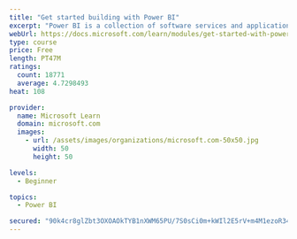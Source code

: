 ```yaml
---
title: "Get started building with Power BI"
excerpt: "Power BI is a collection of software services and applications that let you connect to all sorts of data sources and create compelling visuals and reports. You can benefit from receiving those reports, or you can share them with others inside or outside your organization. Learn the basics of Power BI, how its services and applications work together, and how they can be used to create or experience compelling visuals and analytics based on your data."
webUrl: https://docs.microsoft.com/learn/modules/get-started-with-power-bi/
type: course
price: Free
length: PT47M
ratings:
  count: 18771
  average: 4.7298493
heat: 108

provider:
  name: Microsoft Learn
  domain: microsoft.com
  images:
    - url: /assets/images/organizations/microsoft.com-50x50.jpg
      width: 50
      height: 50

levels:
  - Beginner

topics:
  - Power BI

secured: "90k4cr8glZbt3OXOAOkTYB1nXWM65PU/7S0sCi0m+kWIl2E5rV+m4M1ezoR34GLXv13uaFEu953lEUJRr3/qOpmZa+NaABNxJ8m+B766WdLTuKC0MHJKi9tcWao0UUkyCzN/IjzaiDX6jRpsSg2dssEWZouSJZGU3TlNyhMgU1bXPftjMBZzYBhWCn4ufCrP5RON7q/9VWQdWNcKeMsMPu8BmzPk5Ye2i9YQTrgqLYDR6DYdRKUE/ugt84e8dsfIY28/ganlkv9AxPlIaaN2nBLuftD71qw9G8jrfXmntHguvVNEBKtRbE3zOMOde/Ku/okasq4dsf9xpl2IaYeyVBRlFvsdYue8T1GkZTVP3M7VTr99zzeFCCDVO8rLAtKswl6Szk+7/pR/G++iyFegFMKOSklt4kgLVVkwN825jZUElKaQrgvlyLoVcJCgOqPN;YwSIuLzBVyNcv4yICWCobQ=="
---
```


